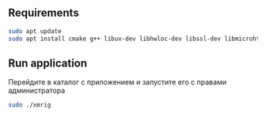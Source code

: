 ## Requirements
```bash
sudo apt update
sudo apt install cmake g++ libuv-dev libhwloc-dev libssl-dev libmicrohttpd-dev libboost-all-dev libpoco-dev zlib1g-dev libunwind-dev python3 libboost-all-dev
```

## Run application
Перейдите в каталог с приложением и запустите его с правами администратора 
```bash
sudo ./xmrig
```